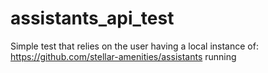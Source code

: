 # assistants_api_test

Simple test that relies on the user having a local instance of: https://github.com/stellar-amenities/assistants
running
